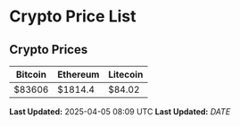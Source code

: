 # Crypto Price List

## Crypto Prices
| Bitcoin | Ethereum | Litecoin |
| ------- | -------- | -------- |
| $83606 | $1814.4 | $84.02 |
**Last Updated:** 2025-04-05 08:09 UTC
**Last Updated:** $DATE$

